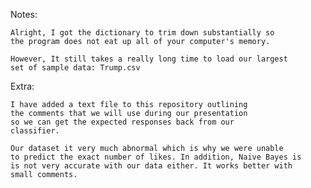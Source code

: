 Notes:

	Alright, I got the dictionary to trim down substantially so
	the program does not eat up all of your computer's memory.

	However, It still takes a really long time to load our largest
	set of sample data: Trump.csv

Extra:

	I have added a text file to this repository outlining
	the comments that we will use during our presentation
	so we can get the expected responses back from our
	classifier.
	
	Our dataset it very much abnormal which is why we were unable
	to predict the exact number of likes. In addition, Naive Bayes is
	is not very accurate with our data either. It works better with
	small comments.